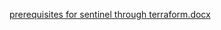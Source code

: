 [prerequisites for sentinel through terraform.docx](https://github.com/user-attachments/files/17115632/prerequisites.for.sentinel.through.terraform.docx)
